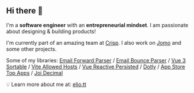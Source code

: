 ## Hi there 👋

I'm a **software engineer** with an **entrepreneurial mindset**. I am passionate about designing & building products!

I'm currently part of an amazing team at [Crisp](https://crisp.chat/). I also work on [Jomo](https://jomo.so) and some other projects.

Some of my libraries: [Email Forward Parser](https://github.com/crisp-oss/email-forward-parser) / [Email Bounce Parser](https://github.com/crisp-oss/email-bounce-parser) / [Vue 3 Sortable](https://github.com/eliottvincent/vue3-sortablejs) / [Vite Allowed Hosts](https://github.com/eliottvincent/vite-plugin-allowed-hosts) / [Vue Reactive Persisted](https://github.com/eliottvincent/vue-reactive-persisted) / [Dotly](https://github.com/eliottvincent/dotly) / [App Store Top Apps](https://github.com/eliottvincent/app-store-top-apps) / [Joi Decimal](https://github.com/eliottvincent/joi-decimal)

💡 Learn more about me at: [elio.tt](https://elio.tt)
